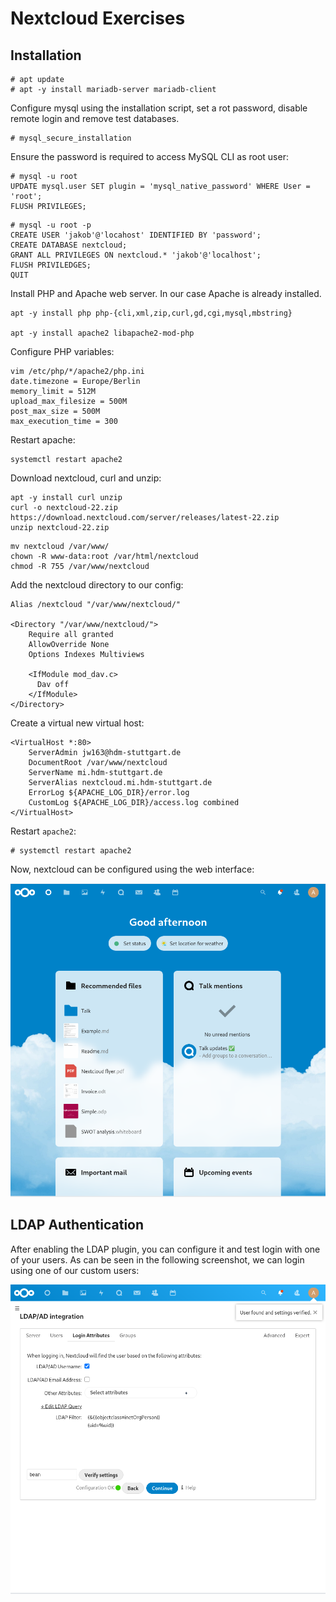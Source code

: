 # Nextcloud Exercises

## Installation 

```shell
# apt update 
# apt -y install mariadb-server mariadb-client
```

Configure mysql using the installation script, set a rot password, disable remote login and remove test databases.

```shell
# mysql_secure_installation
```

Ensure the password is required to access MySQL CLI as root user:

```shell
# mysql -u root
UPDATE mysql.user SET plugin = 'mysql_native_password' WHERE User = 'root';
FLUSH PRIVILEGES;
```

```shell
# mysql -u root -p
CREATE USER 'jakob'@'locahost' IDENTIFIED BY 'password';
CREATE DATABASE nextcloud;
GRANT ALL PRIVILEGES ON nextcloud.* 'jakob'@'localhost';
FLUSH PRIVILEDGES;
QUIT
```

Install PHP and Apache web server. In our case Apache is already installed. 

```shell
apt -y install php php-{cli,xml,zip,curl,gd,cgi,mysql,mbstring}

apt -y install apache2 libapache2-mod-php
```

Configure PHP variables: 

```shell
vim /etc/php/*/apache2/php.ini
date.timezone = Europe/Berlin
memory_limit = 512M
upload_max_filesize = 500M
post_max_size = 500M
max_execution_time = 300
```

Restart apache: 

```
systemctl restart apache2
```

Download nextcloud, curl and unzip: 

```shell
apt -y install curl unzip
curl -o nextcloud-22.zip https://download.nextcloud.com/server/releases/latest-22.zip
unzip nextcloud-22.zip
```

```shell
mv nextcloud /var/www/
chown -R www-data:root /var/html/nextcloud
chmod -R 755 /var/www/nextcloud
```

Add the nextcloud directory to our config: 

```shell
Alias /nextcloud "/var/www/nextcloud/"

<Directory "/var/www/nextcloud/">
    Require all granted 
    AllowOverride None 
    Options Indexes Multiviews

    <IfModule mod_dav.c>
      Dav off
    </IfModule> 
</Directory>
```

Create a virtual new virtual host: 

```shell
<VirtualHost *:80>
	ServerAdmin jw163@hdm-stuttgart.de
	DocumentRoot /var/www/nextcloud
	ServerName mi.hdm-stuttgart.de
	ServerAlias nextcloud.mi.hdm-stuttgart.de
	ErrorLog ${APACHE_LOG_DIR}/error.log
	CustomLog ${APACHE_LOG_DIR}/access.log combined
</VirtualHost>
```

Restart `apache2`: 

```shell
# systemctl restart apache2
```

Now, nextcloud can be configured using the web interface: 

![Nextcloud Web Interface](./assets/webui.png)

## LDAP Authentication 

After enabling the LDAP plugin, you can configure it and test login with one of your users. As can be seen in the following screenshot, we can login using one of our custom users:

![LDAP Login](./assets/testlogin.png)
